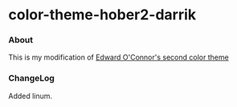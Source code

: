 color-theme-hober2-darrik
==========

### About ###
This is my modification of [Edward O'Connor's second color theme](http://edward.oconnor.cx/config/elisp/color-theme-hober2.el)

### ChangeLog ###
Added linum.
